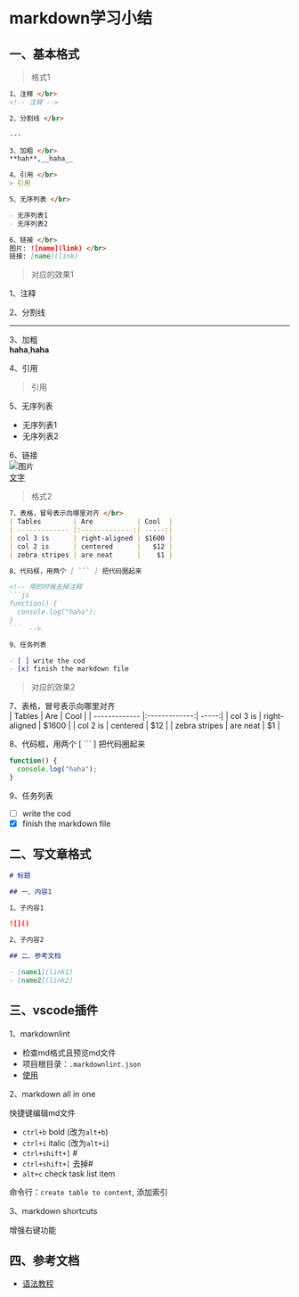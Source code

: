 <!-- 2017/6/14  -->

# markdown学习小结

## 一、基本格式

<!-- 分割线 -->

> 格式1

```markdown
1、注释 </br>
<!-- 注释 -->

2、分割线 </br>

---

3、加粗 </br>
**hah**,__haha__

4、引用 </br>
> 引用

5、无序列表 </br>

- 无序列表1
- 无序列表2

6、链接 </br>
图片: ![name](link) </br>
链接: [name](link)

```

> 对应的效果1

1、注释 </br>
<!-- 注释 -->

2、分割线 </br>

---

3、加粗 </br>
**haha**,__haha__

4、引用 </br>
> 引用

5、无序列表 </br>

- 无序列表1
- 无序列表2

6、链接 </br>
![图片](link) </br>
[文字](link)

> 格式2

```markdown
7、表格，冒号表示向哪里对齐 </br>
| Tables        | Are           | Cool  |
| ------------- |:-------------:| -----:|
| col 3 is      | right-aligned | $1600 |
| col 2 is      | centered      |   $12 |
| zebra stripes | are neat      |    $1 |

8、代码框，用两个 [ ``` ] 把代码圈起来

<!-- 用的时候去掉注释
```js
function() {
  console.log("haha");
}
```  -->

9、任务列表

- [ ] write the cod
- [x] finish the markdown file

```

> 对应的效果2

7、表格，冒号表示向哪里对齐 </br>
| Tables        | Are           | Cool  |
| ------------- |:-------------:| -----:|
| col 3 is      | right-aligned | $1600 |
| col 2 is      | centered      |   $12 |
| zebra stripes | are neat      |    $1 |

8、代码框，用两个 [ ``` ] 把代码圈起来

```js
function() {
  console.log("haha");
}
```

9、任务列表

- [ ] write the cod
- [x] finish the markdown file

## 二、写文章格式

```md
# 标题

## 一、内容1

1、子内容1

![]()

2、子内容2

## 二、参考文档

- [name1](link1)
- [name2](link2)
```

## 三、vscode插件

1、markdownlint

- 检查md格式且预览md文件
- 项目根目录：`.markdownlint.json`
- [使用](http://thisdavej.com/build-an-amazing-markdown-editor-using-visual-studio-code-and-pandoc/)

2、markdown all in one

快捷键编辑md文件

- `ctrl+b` bold (改为`alt+b`)
- `ctrl+i` italic (改为`alt+i`)
- `ctrl+shift+]` #
- `ctrl+shift+[` 去掉#
- `alt+c` check task list item

命令行：`create table to content`, 添加索引

3、markdown shortcuts

增强右键功能

## 四、参考文档

- [语法教程](https://github.com/adam-p/markdown-here/wiki/Markdown-Cheatsheet)
